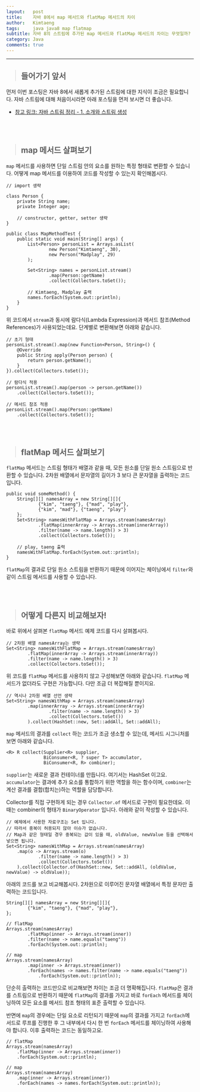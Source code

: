 ```yaml
---
layout:   post
title:    자바 8에서 map 메서드와 flatMap 메서드의 차이
author:   Kimtaeng
tags: 	  java java8 map flatmap
subtitle: 자바 8의 스트림에 추가된 map 메서드와 flatMap 메서드의 차이는 무엇일까? 
category: Java
comments: true
---
```


<hr/>

> ## 들어가기 앞서

먼저 이번 포스팅은 자바 8에서 새롭게 추가된 스트림에 대한 지식이 조금은 필요합니다.
자바 스트림에 대해 처음이시라면 아래 포스팅을 먼저 보시면 더 좋습니다.

- <a href="/post/introduction-to-java-streams" target="_blank">참고 링크: 자바 스트림 정리 - 1. 소개와 스트림 생성</a>

<br/><br/>

> ## map 메서드 살펴보기

```map``` 메서드를 사용하면 단일 스트림 안의 요소를 원하는 특정 형태로 변환할 수 있습니다. 
어떻게 map 메서드를 이용하여 코드를 작성할 수 있는지 확인해봅시다.

<pre class="line-numbers"><code class="language-java" data-start="1">// import 생략

class Person {
    private String name;
    private Integer age;

    // constructor, getter, setter 생략
}

public class MapMethodTest {
    public static void main(String[] args) {
        List&lt;Person> personList = Arrays.asList(
                new Person("Kimtaeng", 30),
                new Person("Madplay", 29)
        );

        Set&lt;String> names = personList.stream()
                .map(Person::getName)
                .collect(Collectors.toSet());

        // Kimtaeng, Madplay 출력
        names.forEach(System.out::println);
    }
}
</code></pre>

위 코드에서 ```stream```과 동시에 람다식(Lambda Expression)과 메서드 참조(Method References)가 사용되었는데요.
단계별로 변환해보면 아래와 같습니다.

<pre class="line-numbers"><code class="language-java" data-start="1">// 초기 형태
personList.stream().map(new Function&lt;Person, String>() {
    @Override
    public String apply(Person person) {
        return person.getName();
    }
}).collect(Collectors.toSet());

// 람다식 적용
personList.stream().map(person -> person.getName())
    .collect(Collectors.toSet());
    
// 메서드 참조 적용
personList.stream().map(Person::getName)
    .collect(Collectors.toSet());
</code></pre>

<br/><br/>

> ## flatMap 메서드 살펴보기

```flatMap``` 메서드는 스트림 형태가 배열과 같을 때, 모든 원소를 단일 원소 스트림으로 반환할 수 있습니다.
2차원 배열에서 문자열의 길이가 3 보다 큰 문자열을 출력하는 코드입니다.

<pre class="line-numbers"><code class="language-java" data-start="1">public void someMethod() {
    String[][] namesArray = new String[][]{
            {"kim", "taeng"}, {"mad", "play"},
            {"kim", "mad"}, {"taeng", "play"}
    };
    Set&lt;String> namesWithFlatMap = Arrays.stream(namesArray)
            .flatMap(innerArray -> Arrays.stream(innerArray))
            .filter(name -> name.length() > 3)
            .collect(Collectors.toSet());
            
    // play, taeng 출력
    namesWithFlatMap.forEach(System.out::println);
}
</code></pre>

```flatMap```의 결과로 단일 원소 스트림을 반환하기 때문에 이어지는 체이닝에서 ```filter```와 같이
스트림 메서드를 사용할 수 있습니다. 

<br/><br/>


> ## 어떻게 다른지 비교해보자!

바로 위에서 살펴본 ```flatMap``` 메서드 예제 코드를 다시 살펴봅시다.

<pre class="line-numbers"><code class="language-java" data-start="1">// 2차원 배열 namesArray는 생략
Set&lt;String> namesWithFlatMap = Arrays.stream(namesArray)
        .flatMap(innerArray -> Arrays.stream(innerArray))
        .filter(name -> name.length() > 3)
        .collect(Collectors.toSet());
</code></pre>

위 코드를 ```flatMap``` 메서드를 사용하지 않고 구성해보면 아래와 같습니다.
```flatMap``` 메서드가 없더라도 구현은 가능합니다. 다만 조금 더 복잡해질 뿐이지요.

<pre class="line-numbers"><code class="language-java" data-start="1">// 역시나 2차원 배열 선언 생략
Set&lt;String> namesWithMap = Arrays.stream(namesArray)
        .map(innerArray -> Arrays.stream(innerArray)
                .filter(name -> name.length() > 3)
                .collect(Collectors.toSet())
        ).collect(HashSet::new, Set::addAll, Set::addAll);
</code></pre>

```map``` 메서드의 결과를 ```collect``` 하는 코드가 조금 생소할 수 있는데, 메서드 시그니처를 보면 아래와 같습니다.


<pre class="line-numbers"><code class="language-java" data-start="1">&lt;R> R collect(Supplier&lt;R> supplier,
              BiConsumer&lt;R, ? super T> accumulator,
              BiConsumer&lt;R, R> combiner);
</code></pre>

```supplier```는 새로운 결과 컨테이너를 만듭니다. 여기서는 HashSet 이고요. ```accumulator```는 결과에 추가 요소를 통합하기
위한 역할을 하는 함수이며, ```combiner```는 계산 결과를 결합(합치는)하는 역할을 담당합니다.

Collector를 직접 구현하게 되는 경우 ```Collector.of``` 메서드로 구현이 필요한데요. 
이때는 combiner의 형태가 ```BinaryOperator``` 입니다. 아래와 같이 작성할 수 있습니다.

<pre class="line-numbers"><code class="language-java" data-start="1">// 예제에서 사용한 자료구조는 Set 입니다. 
// 따라서 중복이 허용되지 않아 이슈가 없습니다.
// Map과 같은 형태일 경우 중복되는 값이 있을 때, oldValue, newValue 등을 선택해서 넣으면 됩니다.
Set&lt;String> namesWithMap = Arrays.stream(namesArray)
    .map(o -> Arrays.stream(o)
            .filter(name -> name.length() > 3)
            .collect(Collectors.toSet())
    ).collect(Collector.of(HashSet::new, Set::addAll, (oldValue, newValue) -> oldValue));
</code></pre>


아래의 코드를 보고 비교해봅시다. 2차원으로 이루어진 문자열 배열에서 특정 문자만 출력하는 코드입니다.

<pre class="line-numbers"><code class="language-java" data-start="1">String[][] namesArray = new String[][]{
        {"kim", "taeng"}, {"mad", "play"},
};

// flatMap
Arrays.stream(namesArray)
        .flatMap(inner -> Arrays.stream(inner))
        .filter(name -> name.equals("taeng"))
        .forEach(System.out::println);

// map
Arrays.stream(namesArray)
        .map(inner -> Arrays.stream(inner))
        .forEach(names -> names.filter(name -> name.equals("taeng"))
            .forEach(System.out::println));
</code></pre>

단순히 출력하는 코드만으로 비교해보면 차이는 조금 더 명확해집니다. ```flatMap```은 결과를 스트림으로 반환하기 때문에
```flatMap```의 결과를 가지고 바로 ```forEach``` 메서드를 체이닝하여 모든 요소를 메서드 참조 형태의 표준 출력할 수 있습니다.

반면에 ```map```의 경우에는 단일 요소로 리턴되기 때문에 ```map```의 결과를 가지고 ```forEach```메서드로 루프를 진행한 후
그 내부에서 다시 한 번 ```forEach``` 메서드를 체이닝하여 사용해야 합니다. 이후 출력하는 코드는 동일하고요.

<pre class="line-numbers"><code class="language-java" data-start="1">// flatMap
Arrays.stream(namesArray)
    .flatMap(inner -> Arrays.stream(inner))
    .forEach(System.out::println);

// map
Arrays.stream(namesArray)
    .map(inner -> Arrays.stream(inner))
    .forEach(names -> names.forEach(System.out::println));
</code></pre>